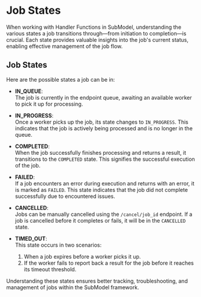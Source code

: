 # Job States

When working with Handler Functions in SubModel, understanding the various states a job transitions through—from initiation to completion—is crucial. Each state provides valuable insights into the job's current status, enabling effective management of the job flow.

## Job States

Here are the possible states a job can be in:

- **IN_QUEUE**:  
  The job is currently in the endpoint queue, awaiting an available worker to pick it up for processing.

- **IN_PROGRESS**:  
  Once a worker picks up the job, its state changes to `IN_PROGRESS`. This indicates that the job is actively being processed and is no longer in the queue.

- **COMPLETED**:  
  When the job successfully finishes processing and returns a result, it transitions to the `COMPLETED` state. This signifies the successful execution of the job.

- **FAILED**:  
  If a job encounters an error during execution and returns with an error, it is marked as `FAILED`. This state indicates that the job did not complete successfully due to encountered issues.

- **CANCELLED**:  
  Jobs can be manually cancelled using the `/cancel/job_id` endpoint. If a job is cancelled before it completes or fails, it will be in the `CANCELLED` state.

- **TIMED_OUT**:  
  This state occurs in two scenarios:  
  1. When a job expires before a worker picks it up.  
  2. If the worker fails to report back a result for the job before it reaches its timeout threshold.  

Understanding these states ensures better tracking, troubleshooting, and management of jobs within the SubModel framework.